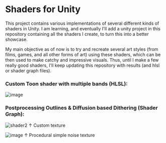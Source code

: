 # Shaders for Unity
This project contains various implementations of several different kinds of shaders in Unity. I am learning, and eventually I'll add a unity project in this repository containing all the shaders I create, to turn this into a better showcase. 

My main objective as of now is to try and recreate several art styles (from films, games, and all other forms of art) using these shaders, which can be then used to make catchy and impressive visuals.
Thus, until I make a few really good shaders, I'll keep updating this repository with results (and hlsl or shader graph files). 

### Custom Toon shader with multiple bands (HLSL):
![image](https://github.com/PrateekTh/shader-showcase/assets/57175545/beb54e89-93aa-4f33-a199-3f16f2508ddf)

### Postprocessing Outlines & Diffusion based Dithering (Shader Graph):
![shader2](https://github.com/PrateekTh/shader-showcase/assets/57175545/0f2fb719-a267-4b77-99cd-536d94fbc1b5)
↑ Custom texture

![image](https://github.com/PrateekTh/shader-showcase/assets/57175545/48aa16d3-3d74-46a3-8e17-c74d5d464cd7)
↑ Procedural simple noise texture
